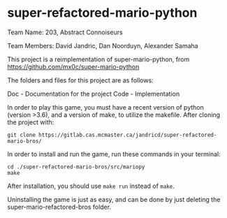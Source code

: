 # super-refactored-mario-python

Team Name: 203, Abstract Connoiseurs

Team Members: David Jandric, Dan Noorduyn, Alexander Samaha


This project is a reimplementation of super-mario-python, from https://github.com/mx0c/super-mario-python

The folders and files for this project are as follows:

Doc - Documentation for the project
Code - Implementation

In order to play this game, you must have a recent version of python (version >3.6), and a version of make, to utilize the makefile.
After cloning the project with:
```shell
git clone https://gitlab.cas.mcmaster.ca/jandricd/super-refactored-mario-bros/
```

In order to install and run the game, run these commands in your terminal:
```shell
cd ./super-refactored-mario-bros/src/mariopy
make
```

After installation, you should use ```make run``` instead of ```make```.

Uninstalling the game is just as easy, and can be done by just deleting the super-mario-refactored-bros folder.
